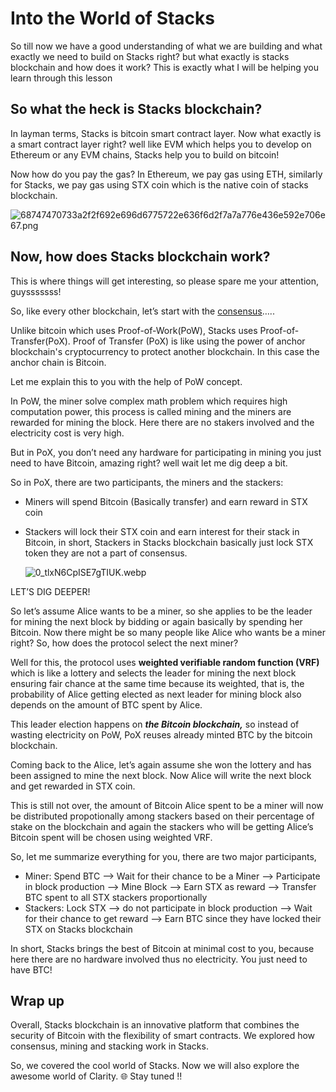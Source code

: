 # Into the World of Stacks

So till now we have a good understanding of what we are building and what exactly we need to build on Stacks right? but what exactly is stacks blockchain and how does it work? This is exactly what I will be helping you learn through this lesson

## So what the heck is Stacks blockchain?

In layman terms, Stacks is bitcoin smart contract layer. Now what exactly is a smart contract layer right? well like EVM which helps you to develop on Ethereum or any EVM chains, Stacks help you to build on bitcoin!

Now how do you pay the gas? In Ethereum, we pay gas using ETH, similarly for Stacks, we pay gas using STX coin which is the native coin of stacks blockchain.

![68747470733a2f2f692e696d6775722e636f6d2f7a7a776e436e592e706e67.png](https://github.com/0xmetaschool/Learning-Projects/blob/main/assests_for_all/Create%20a%20Token%20in%20Clarity%20on%20Stacks%20Blockchain/1.%20Let%E2%80%99s%20Get%20Started/Into%20the%20World%20of%20Stacks%20-%20Revised%20a0fa5d7066dc4932ae99569cd6f1fd97/68747470733a2f2f692e696d6775722e636f6d2f7a7a776e436e592e706e67.webp?raw=true)

## Now, how does Stacks blockchain work?

This is where things will get interesting, so please spare me your attention, guysssssss!

So, like every other blockchain, let’s start with the [consensus](https://metaschool.so/articles/consensus-mechanism-meaning/)…..

Unlike bitcoin which uses Proof-of-Work(PoW), Stacks uses Proof-of-Transfer(PoX). Proof of Transfer (PoX) is like using the power of anchor blockchain's cryptocurrency to protect another blockchain. In this case the anchor chain is Bitcoin.

Let me explain this to you with the help of PoW concept.

In PoW, the miner solve complex math problem which requires high computation power, this process is called mining and the miners are rewarded for mining the block. Here there are no stakers involved and the electricity cost is very high.

But in PoX, you don’t need any hardware for participating in mining you just need to have Bitcoin, amazing right? well wait let me dig deep a bit.

So in PoX, there are two participants, the miners and the stackers:

- Miners will spend Bitcoin (Basically transfer) and earn reward in STX coin
- Stackers will lock their STX coin and earn interest for their stack in Bitcoin, in short, Stackers in Stacks blockchain basically just lock STX token they are not a part of consensus.

    ![0_tlxN6CpISE7gTIUK.webp](https://github.com/0xmetaschool/Learning-Projects/blob/main/assests_for_all/Create%20a%20Token%20in%20Clarity%20on%20Stacks%20Blockchain/1.%20Let%E2%80%99s%20Get%20Started/Into%20the%20World%20of%20Stacks%20-%20Revised%20a0fa5d7066dc4932ae99569cd6f1fd97/0_tlxN6CpISE7gTIUK.webp?raw=true)

LET’S DIG DEEPER!

So let’s assume Alice wants to be a miner, so she applies to be the leader for mining the next block by bidding or again basically by spending her Bitcoin. Now there might be so many people like Alice who wants be a miner right? So, how does the protocol select the next miner?

Well for this, the protocol uses **weighted verifiable random function (VRF)** which is like a lottery and selects the leader for mining the next block ensuring fair chance at the same time because its weighted, that is, the probability of Alice getting elected as next leader for mining block also depends on the amount of BTC spent by Alice.

This leader election happens on ***the Bitcoin blockchain,*** so instead of wasting electricity on PoW, PoX reuses already minted BTC by the bitcoin blockchain.

Coming back to the Alice, let’s again assume she won the lottery and has been assigned to mine the next block. Now Alice will write the next block and get rewarded in STX coin.

This is still not over, the amount of Bitcoin Alice spent to be a miner will now be distributed propotionally among stackers based on their percentage of stake on the blockchain and again the stackers who will be getting Alice’s Bitcoin spent will be chosen using weighted VRF.

So, let me summarize everything for you, there are two major participants,

- Miner: Spend BTC —> Wait for their chance to be a Miner —> Participate in block production —> Mine Block —> Earn STX as reward —> Transfer BTC spent to all STX stackers proportionally
- Stackers: Lock STX —> do not participate in block production —> Wait for their chance to get reward —> Earn BTC since they have locked their STX on Stacks blockchain

In short, Stacks brings the best of Bitcoin at minimal cost to you, because here there are no hardware involved thus no electricity. You just need to have BTC!

## Wrap up

Overall, Stacks blockchain is an innovative platform that combines the security of Bitcoin with the flexibility of smart contracts. We explored how consensus, mining and stacking work in Stacks.

So, we covered the cool world of Stacks. Now we will also explore the awesome world of Clarity. 🌐 Stay tuned ‼️
